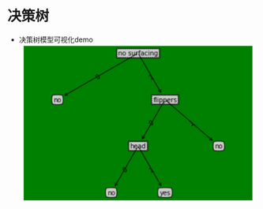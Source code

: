 # 决策树

- 决策树模型可视化demo
![图片](https://github.com/ElsaQf/MachineLearningTheory/blob/master/02.DecisionTree/%E5%86%B3%E7%AD%96%E6%A0%91%E6%A8%A1%E5%9E%8B%E5%8F%AF%E8%A7%86%E5%8C%96.png)
